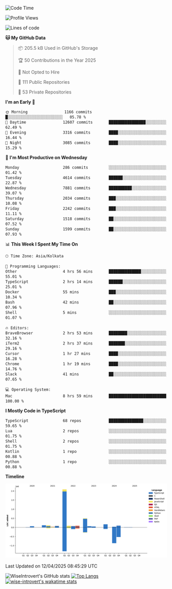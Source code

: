 <!--START_SECTION:waka-->
![Code Time](http://img.shields.io/badge/Code%20Time-2%2C329%20hrs%2026%20mins-blue)

![Profile Views](http://img.shields.io/badge/Profile%20Views-1-blue)

![Lines of code](https://img.shields.io/badge/From%20Hello%20World%20I%27ve%20Written-3.6%20million%20lines%20of%20code-blue)

**🐱 My GitHub Data** 

> 📦 205.5 kB Used in GitHub's Storage 
 > 
> 🏆 50 Contributions in the Year 2025
 > 
> 🚫 Not Opted to Hire
 > 
> 📜 111 Public Repositories 
 > 
> 🔑 53 Private Repositories 
 > 
**I'm an Early 🐤** 

```text
🌞 Morning                1166 commits        █░░░░░░░░░░░░░░░░░░░░░░░░   05.78 % 
🌆 Daytime                12607 commits       ████████████████░░░░░░░░░   62.49 % 
🌃 Evening                3316 commits        ████░░░░░░░░░░░░░░░░░░░░░   16.44 % 
🌙 Night                  3085 commits        ████░░░░░░░░░░░░░░░░░░░░░   15.29 % 
```
📅 **I'm Most Productive on Wednesday** 

```text
Monday                   286 commits         ░░░░░░░░░░░░░░░░░░░░░░░░░   01.42 % 
Tuesday                  4614 commits        ██████░░░░░░░░░░░░░░░░░░░   22.87 % 
Wednesday                7881 commits        ██████████░░░░░░░░░░░░░░░   39.07 % 
Thursday                 2034 commits        ███░░░░░░░░░░░░░░░░░░░░░░   10.08 % 
Friday                   2242 commits        ███░░░░░░░░░░░░░░░░░░░░░░   11.11 % 
Saturday                 1518 commits        ██░░░░░░░░░░░░░░░░░░░░░░░   07.52 % 
Sunday                   1599 commits        ██░░░░░░░░░░░░░░░░░░░░░░░   07.93 % 
```


📊 **This Week I Spent My Time On** 

```text
🕑︎ Time Zone: Asia/Kolkata

💬 Programming Languages: 
Other                    4 hrs 56 mins       ██████████████░░░░░░░░░░░   55.01 % 
TypeScript               2 hrs 14 mins       ██████░░░░░░░░░░░░░░░░░░░   25.01 % 
Docker                   55 mins             ███░░░░░░░░░░░░░░░░░░░░░░   10.34 % 
Bash                     42 mins             ██░░░░░░░░░░░░░░░░░░░░░░░   07.96 % 
Shell                    5 mins              ░░░░░░░░░░░░░░░░░░░░░░░░░   01.07 % 

🔥 Editors: 
BraveBrowser             2 hrs 53 mins       ████████░░░░░░░░░░░░░░░░░   32.16 % 
iTerm2                   2 hrs 37 mins       ███████░░░░░░░░░░░░░░░░░░   29.16 % 
Cursor                   1 hr 27 mins        ████░░░░░░░░░░░░░░░░░░░░░   16.28 % 
Chrome                   1 hr 19 mins        ████░░░░░░░░░░░░░░░░░░░░░   14.76 % 
Slack                    41 mins             ██░░░░░░░░░░░░░░░░░░░░░░░   07.65 % 

💻 Operating System: 
Mac                      8 hrs 59 mins       █████████████████████████   100.00 % 
```

**I Mostly Code in TypeScript** 

```text
TypeScript               68 repos            ███████████████░░░░░░░░░░   59.65 % 
Lua                      2 repos             ░░░░░░░░░░░░░░░░░░░░░░░░░   01.75 % 
Shell                    2 repos             ░░░░░░░░░░░░░░░░░░░░░░░░░   01.75 % 
Kotlin                   1 repo              ░░░░░░░░░░░░░░░░░░░░░░░░░   00.88 % 
Python                   1 repo              ░░░░░░░░░░░░░░░░░░░░░░░░░   00.88 % 
```



**Timeline**

![Lines of Code chart](https://raw.githubusercontent.com/wise-introvert/wise-introvert/master/assets/bar_graph.png)


 Last Updated on 12/04/2025 08:45:29 UTC
<!--END_SECTION:waka-->

![WiseIntrovert's GitHub stats](https://github-readme-stats.vercel.app/api?username=wise-introvert&count_private=true&show_icons=true)
[![Top Langs](https://github-readme-stats.vercel.app/api/top-langs/?username=wise-introvert&langs_count=10)](https://github.com/anuraghazra/github-readme-stats)
[![wise-introvert's wakatime stats](https://github-readme-stats.vercel.app/api/wakatime?username=wiseintrovert)](https://github.com/anuraghazra/github-readme-stats)
